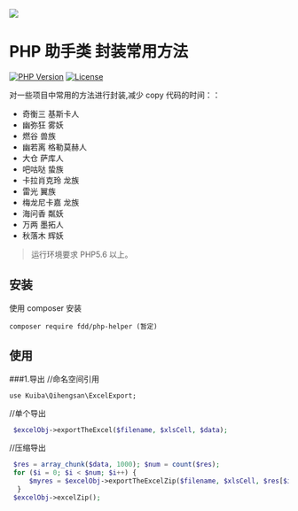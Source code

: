 ![](https://ss0.baidu.com/6ONWsjip0QIZ8tyhnq/it/u=4168864317,3199957741&fm=58&bpow=1121&bpoh=1600)

# PHP 助手类 封装常用方法

[![PHP Version](https://img.shields.io/badge/php-%3E%3D5.6-8892BF.svg)](http://www.php.net/)
[![License](https://poser.pugx.org/topthink/framework/license)](https://packagist.org/packages/topthink/framework)

对一些项目中常用的方法进行封装,减少 copy 代码的时间：：

- 奇衡三 基斯卡人
- 幽弥狂 雾妖
- 燃谷 兽族
- 幽若离 格勒莫赫人
- 大仓 萨库人
- 吧咕哒 蛰族
- 卡拉肖克玲 龙族
- 雷光 翼族
- 梅龙尼卡嘉 龙族
- 海问香 粼妖
- 万两 墨拓人
- 秋落木 辉妖

> 运行环境要求 PHP5.6 以上。

## 安装

使用 composer 安装

```
composer require fdd/php-helper (暂定)
```

## 使用

###1.导出
//命名空间引用

`use Kuiba\Qihengsan\ExcelExport;`

//单个导出

```php
 $excelObj->exportTheExcel($filename, $xlsCell, $data);
```

//压缩导出

```php
 $res = array_chunk($data, 1000); $num = count($res);
 for ($i = 0; $i < $num; $i++) {
     $myres = $excelObj->exportTheExcelZip($filename, $xlsCell, $res[$i], $i + 1);
  }
 $excelObj->excelZip();
```
